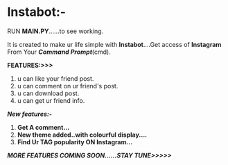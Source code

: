 # Instabot:-

RUN **MAIN.PY**......to see working.

It is created to make ur life simple with **Instabot**....Get access of **Instagram** From Your ***Command Prompt***(cmd).

**FEATURES:>>>**

1. u can like your friend post.
2. u can comment on ur friend's post.
3. u can download post.
4. u can get ur friend info.

***New features:-***
1. **Get A comment...**
2. **New theme added..with colourful display....**
3. **Find Ur TAG popularity ON Instagram...**

***MORE FEATURES COMING SOON......STAY TUNE>>>>>***

